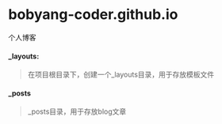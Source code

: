 # bobyang-coder.github.io
个人博客

#### _layouts:
> 在项目根目录下，创建一个_layouts目录，用于存放模板文件

#### _posts
> _posts目录，用于存放blog文章